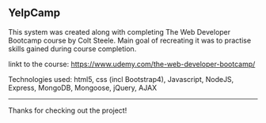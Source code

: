 YelpCamp
--------
This system was created along with completing The Web Developer Bootcamp course by Colt Steele. Main goal of recreating it was to practise skills gained during course completion.

linkt to the course: https://www.udemy.com/the-web-developer-bootcamp/

Technologies used:
html5, css (incl Bootstrap4), Javascript, NodeJS, Express, MongoDB, Mongoose, jQuery, AJAX

-----------------------------------
Thanks for checking out the project!
